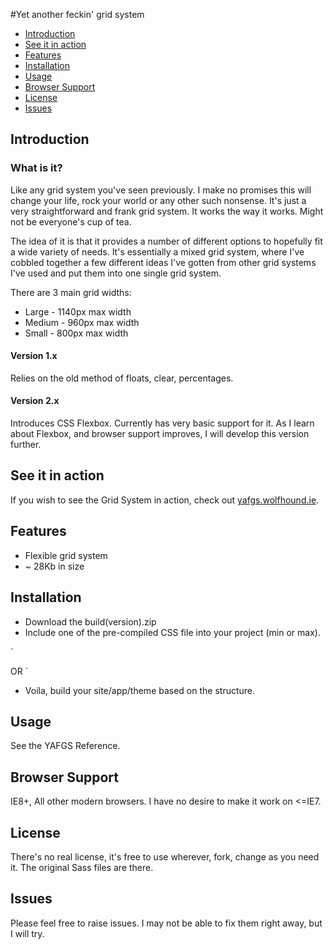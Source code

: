 #Yet another feckin' grid system

* [Introduction](#introduction)
* [See it in action](#see-it-in-action)
* [Features](#features)
* [Installation](#installation)
* [Usage](#usage)
* [Browser Support](#browser-support)
* [License](#license)
* [Issues](#issues)

## Introduction

### What is it?

Like any grid system you've seen previously. I make no promises this will change your life, rock your world or any other such nonsense. It's just a very straightforward and frank grid system. It works the way it works. Might not be everyone's cup of tea.

The idea of it is that it provides a number of different options to hopefully fit a wide variety of needs. It's essentially a mixed grid system, where I've cobbled together a few different ideas I've gotten from other grid systems I've used and put them into one single grid system.

There are 3 main grid widths:

* Large - 1140px max width
* Medium - 960px max width
* Small - 800px max width

#### Version 1.x

Relies on the old method of floats, clear, percentages.

#### Version 2.x

Introduces CSS Flexbox. Currently has very basic support for it. As I learn about Flexbox, and browser support improves, I will develop this version further.

## See it in action
If you wish to see the Grid System in action, check out <a href="http://yafgs.wolfhound.ie/" target="_blank">yafgs.wolfhound.ie</a>. 

## Features

* Flexible grid system
* ~ 28Kb in size

## Installation

* Download the build(version).zip
* Include one of the pre-compiled CSS file into your project (min or max). 

`
<link rel="stylesheet" href="css/yafgs.max.css">
OR
<link rel="stylesheet" href="css/yafgs.min.css">
`

* Voila, build your site/app/theme based on the structure. 

## Usage

See the YAFGS Reference. 

## Browser Support
IE8+, All other modern browsers. I have no desire to make it work on <=IE7.

## License
There's no real license, it's free to use wherever, fork, change as you need it. The original Sass files are there. 

## Issues
Please feel free to raise issues. I may not be able to fix them right away, but I will try. 
